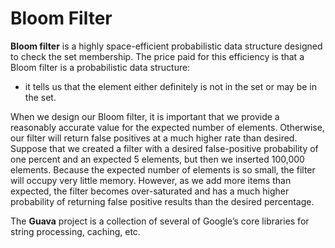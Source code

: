 # Bloom Filter

**Bloom filter** is a highly space-efficient probabilistic data structure designed to check the set membership. The
price paid for this efficiency is that a Bloom filter is a probabilistic data structure:

- it tells us that the element either definitely is not in the set or may be in the set.

When we design our Bloom filter, it is important that we provide a reasonably accurate value for the expected number of
elements. Otherwise, our filter will return false positives at a much higher rate than desired. Suppose that we created
a filter with a desired false-positive probability of one percent and an expected 5 elements, but then we inserted
100,000 elements. Because the expected number of elements is so small, the filter will occupy very little memory.
However, as we add more items than expected, the filter becomes over-saturated and has a much higher probability of
returning false positive results than the desired percentage.

The **Guava** project is a collection of several of Google’s core libraries for string processing, caching, etc.